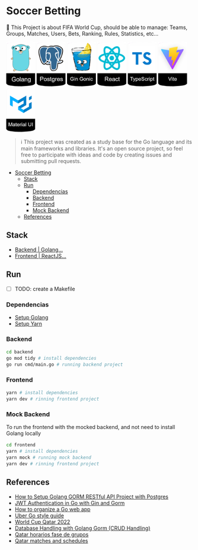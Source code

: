 # Soccer Betting

 🎯 This Project is about FIFA World Cup, should be able to manage: Teams, Groups, Matches, Users, Bets, Ranking, Rules, Statistics, etc... 

![Golang](./assets/badge-golang.png)
![Postgres](./assets/badge-postgres.png)
![Gin](./assets/badge-gingonic.png)
![React](./assets/badge-react.png)
![TypeScript](./assets/badge-typescript.png)
![Vite](./assets/badge-vite.png)
![Material UI](./assets/badge-materialui.png)

> ℹ️ This project was created as a study base for the Go language and its main frameworks and libraries. It's an open source project, so feel free to participate with ideas and code by creating issues and submitting pull requests.

- [Soccer Betting](#soccer-betting)
  - [Stack](#stack)
  - [Run](#run)
    - [Dependencias](#dependencias)
    - [Backend](#backend)
    - [Frontend](#frontend)
    - [Mock Backend](#mock-backend)
  - [References](#references)


## Stack
- [Backend | Golang...](./banckend/README.md)
- [Frontend | ReactJS...](./banckend/README.md)

## Run
- [ ] TODO: create a Makefile

### Dependencias
- [Setup Golang](https://www.practical-go-lessons.com/chap-4-setup-your-dev-environment)
- [Setup Yarn](https://yarnpkg.com/getting-started)

### Backend

```bash
cd backend
go mod tidy # install dependencies
go run cmd/main.go # running backend project
```

### Frontend

```bash
yarn # install dependencies
yarn dev # rinning frontend project
```

### Mock Backend

To run the frontend with the mocked backend, and not need to install Golang locally

```bash
cd frontend
yarn # install dependencies
yarn mock # running mock backend
yarn dev # rinning frontend project
```

## References
- [How to Setup Golang GORM RESTful API Project with Postgres](https://codevoweb.com/setup-golang-gorm-restful-api-project-with-postgres)
- [JWT Authentication in Go with Gin and Gorm](https://youtu.be/ma7rUS_vW9M)
- [How to organize a Go web app](https://youtu.be/pbcTa-a3LBw)
- [Uber Go style guide](https://github.com/uber-go/guide/blob/master/style.md)
- [World Cup Qatar 2022](https://www.fifa.com/fifaplus/en/articles/qatar-2022-all-qualified-teams-groups-dates-match-schedule-tickets-more)
- [Database Handling with Golang Gorm (CRUD Handling)](https://dev.to/yanoandri/database-handling-with-golang-gorm-crud-handling-4c66)
- [Qatar horarios fase de grupos](https://www.jogosdacopa.net/#/qatar-horarios-fase-de-grupos)
- [Qatar matches and schedules](https://digitalhub.fifa.com/m/538276bde2718fe6/original/2022fwc_qatar_match_schedule_v34b_11082022_EN_international-use.pdf)